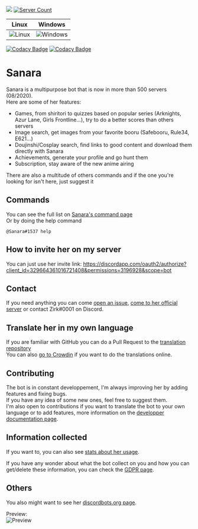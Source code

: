 [<img src="https://discordbots.org/api/widget/owner/329664361016721408.svg"/>](https://discordbots.org/bot/329664361016721408)
[![Server Count](https://img.shields.io/endpoint?color=deepgreen&url=https%3A%2F%2Fapi.zirk.eu%2Fbots.php%3Fname%3DSanara%26shield%3Dtrue)](https://sanara.zirk.eu/stats.html)

| Linux                                                                 | Windows                                                                   |
| --------------------------------------------------------------------- | ------------------------------------------------------------------------- |
| ![Linux](https://github.com/Xwilarg/Sanara/workflows/Linux/badge.svg) | ![Windows](https://github.com/Xwilarg/Sanara/workflows/Windows/badge.svg) |

[![Codacy Badge](https://app.codacy.com/project/badge/Grade/2e32086b79d44914a697dd58d7545fe3)](https://www.codacy.com/manual/Xwilarg/Sanara?utm_source=github.com&amp;utm_medium=referral&amp;utm_content=Xwilarg/Sanara&amp;utm_campaign=Badge_Grade)
[![Codacy Badge](https://app.codacy.com/project/badge/Coverage/2e32086b79d44914a697dd58d7545fe3)](https://www.codacy.com/manual/Xwilarg/Sanara?utm_source=github.com&utm_medium=referral&utm_content=Xwilarg/Sanara&utm_campaign=Badge_Coverage)
# Sanara

Sanara is a multipurpose bot that is now in more than 500 servers (08/2020).<br/>
Here are some of her features:
- Games, from shiritori to quizzes based on popular series (Arknights, Azur Lane, Girls Frontline...), try to do a better scores than others servers
- Image search, get images from your favorite booru (Safebooru, Rule34, E621...)
- Doujinshi/Cosplay search, find links to good content and download them directly with Sanara
- Achievements, generate your profile and go hunt them
- Subscription, stay aware of the new anime airing
 
There are also a multitude of others commands and if the one you're looking for isn't here, just suggest it

## Commands
You can see the full list on [Sanara's command page](https://sanara.zirk.eu/commands.html)<br/>
Or by doing the help command
```
@Sanara#1537 help
```

## How to invite her on my server
You can just use her invite link: <https://discordapp.com/oauth2/authorize?client_id=329664361016721408&permissions=3196928&scope=bot>

## Contact
If you need anything you can come [open an issue](https://github.com/Xwilarg/Sanara/issues), [come to her official server](https://discordapp.com/invite/H6wMRYV) or contact Zirk#0001 on Discord.

## Translate her in my own language
If you are familiar with GitHub you can do a Pull Request to the [translation repository](https://github.com/Xwilarg/Sanara-Website)<br/>
You can also [go to Crowdin](https://crowdin.com/project/sanara) if you want to do the translations online.

## Contributing
The bot is in constant developpement, I'm always improving her by adding features and fixing bugs.<br/>
If you have any idea of some new ones, feel free to suggest them.<br/>
I'm also open to contributions if you want to translate the bot to your own language or to add features, more information on the [developper documentation page](https://sanara.zirk.eu/documentation.html).

## Information collected
If you want to, you can also see [stats about her usage](https://sanara.zirk.eu/stats.html).

If you have any wonder about what the bot collect on you and how you can get/delete these information, you can check the [GDPR page](https://sanara.zirk.eu/gdpr.html).

## Others
You also might want to see her [discordbots.org page](https://discordbots.org/bot/329664361016721408).

Preview:<br/>
![Preview](https://files.zirk.eu/Sanara/Preview.gif)
